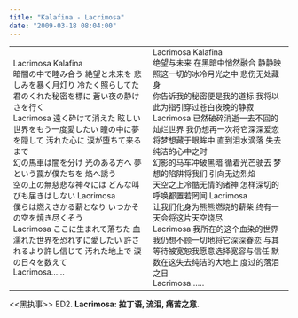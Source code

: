 ```yaml
---
title: "Kalafina - Lacrimosa"
date: "2009-03-18 08:04:00"
---
```


<table style="font-size: 100%;"><tbody><tr><td width="280">Lacrimosa Kalafina<div></div>暗闇の中で睦み合う 絶望と未来を 悲しみを暴く月灯り 冷たく照らしてた<div></div>君のくれた秘密を標に 蒼い夜の静けさを行く<div></div>Lacrimosa 遠く砕けて消えた 眩しい世界をもう一度愛したい 瞳の中に夢を隠して 汚れた心に 涙が堕ちて来るまで<div></div>幻の馬車は闇を分け 光のある方へ 夢という罠が僕たちを 焔へ誘う<div></div>空の上の無慈悲な神々には どんな叫びも届きはしない Lacrimosa<div></div>僕らは燃えさかる薪となり いつかその空を焼き尽くそう<div></div>Lacrimosa ここに生まれて落ちた 血濡れた世界を恐れずに愛したい 許されるより許し信じて 汚れた地上で 涙の日々を数えて<div></div>Lacrimosa……</td><td width="280">Lacrimosa Kalafina<div></div>绝望与未来 在黑暗中悄然融合 静静映照这一切的冰冷月光之中 悲伤无处藏身<div></div>你告诉我的秘密便是我的道标 我将以此为指引穿过苍白夜晚的静寂<div></div>Lacrimosa 已然破碎消逝一去不回的灿烂世界 我仍想再一次将它深深爱恋 将梦想藏于眼眸中 直到泪水滴落 失去纯洁的心中之时<div></div>幻影的马车冲破黑暗 循着光芒驶去 梦想的陷阱将我们 引向无边烈焰<div></div>天空之上冷酷无情的诸神 怎样深切的呼唤都置若罔闻 Lacrimosa<div></div>让我们化身为熊熊燃烧的薪柴 终有一天会将这片天空烧尽<div></div>Lacrimosa 我所在的这个血染的世界 我仍想不顾一切地将它深深眷恋 与其等待被宽恕我愿意选择宽容与信任 默数在这失去纯洁的大地上 度过的落泪之日<div></div>Lacrimosa……</td></tr></tbody></table>

<<黑执事>> ED2. **Lacrimosa: 拉丁语, 流泪, 痛苦之意.**
